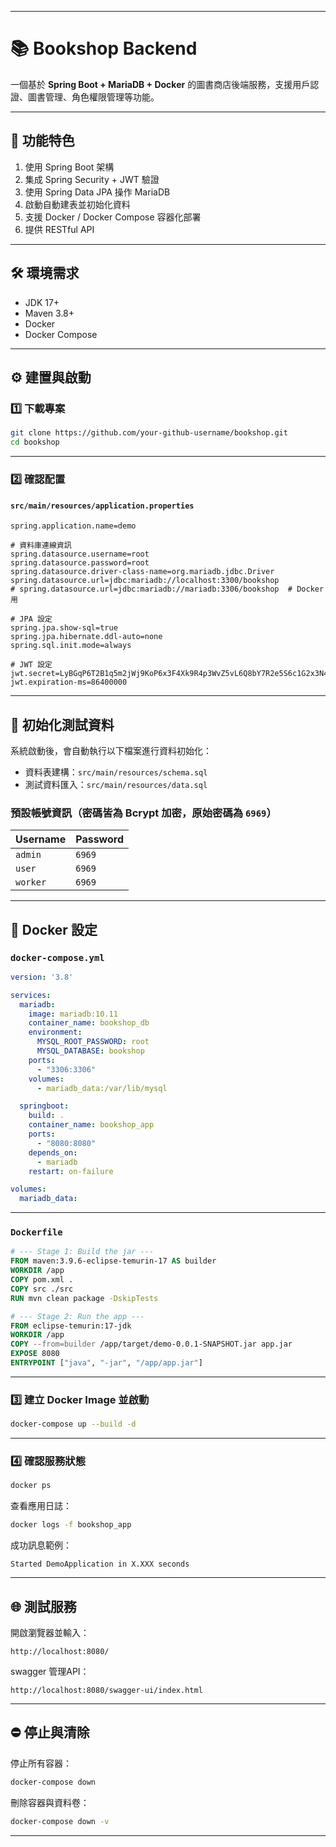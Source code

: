 
---

# 📚 Bookshop Backend

一個基於 **Spring Boot + MariaDB + Docker** 的圖書商店後端服務，支援用戶認證、圖書管理、角色權限管理等功能。

---

## 🚀 功能特色

1. 使用 Spring Boot 架構
2. 集成 Spring Security + JWT 驗證
3. 使用 Spring Data JPA 操作 MariaDB
4. 啟動自動建表並初始化資料
5. 支援 Docker / Docker Compose 容器化部署
6. 提供 RESTful API

---

## 🛠️ 環境需求

* JDK 17+
* Maven 3.8+
* Docker
* Docker Compose

---

## ⚙️ 建置與啟動

### 1️⃣ 下載專案

```bash
git clone https://github.com/your-github-username/bookshop.git
cd bookshop
```

---

### 2️⃣ 確認配置

#### `src/main/resources/application.properties`

```properties
spring.application.name=demo

# 資料庫連線資訊
spring.datasource.username=root
spring.datasource.password=root
spring.datasource.driver-class-name=org.mariadb.jdbc.Driver
spring.datasource.url=jdbc:mariadb://localhost:3300/bookshop
# spring.datasource.url=jdbc:mariadb://mariadb:3306/bookshop  # Docker 用

# JPA 設定
spring.jpa.show-sql=true
spring.jpa.hibernate.ddl-auto=none
spring.sql.init.mode=always

# JWT 設定
jwt.secret=LyBGqP6T2B1q5m2jWj9KoP6x3F4Xk9R4p3WvZ5vL6Q8bY7R2e5S6c1G2x3N4t5Z6
jwt.expiration-ms=86400000
```

---

## 🧪 初始化測試資料

系統啟動後，會自動執行以下檔案進行資料初始化：

* 資料表建構：`src/main/resources/schema.sql`
* 測試資料匯入：`src/main/resources/data.sql`

### 預設帳號資訊（密碼皆為 Bcrypt 加密，原始密碼為 `6969`）

| Username | Password |
| -------- | -------- |
| `admin`  | `6969`   |
| `user`   | `6969`   |
| `worker` | `6969`   |

---

## 🐳 Docker 設定

### `docker-compose.yml`

```yaml
version: '3.8'

services:
  mariadb:
    image: mariadb:10.11
    container_name: bookshop_db
    environment:
      MYSQL_ROOT_PASSWORD: root
      MYSQL_DATABASE: bookshop
    ports:
      - "3306:3306"
    volumes:
      - mariadb_data:/var/lib/mysql

  springboot:
    build: .
    container_name: bookshop_app
    ports:
      - "8080:8080"
    depends_on:
      - mariadb
    restart: on-failure

volumes:
  mariadb_data:
```

---

### `Dockerfile`

```dockerfile
# --- Stage 1: Build the jar ---
FROM maven:3.9.6-eclipse-temurin-17 AS builder
WORKDIR /app
COPY pom.xml .
COPY src ./src
RUN mvn clean package -DskipTests

# --- Stage 2: Run the app ---
FROM eclipse-temurin:17-jdk
WORKDIR /app
COPY --from=builder /app/target/demo-0.0.1-SNAPSHOT.jar app.jar
EXPOSE 8080
ENTRYPOINT ["java", "-jar", "/app/app.jar"]
```

---

### 3️⃣ 建立 Docker Image 並啟動

```bash
docker-compose up --build -d
```

---

### 4️⃣ 確認服務狀態

```bash
docker ps
```

查看應用日誌：

```bash
docker logs -f bookshop_app
```

成功訊息範例：

```
Started DemoApplication in X.XXX seconds
```

---

## 🌐 測試服務

開啟瀏覽器並輸入：

```
http://localhost:8080/
```
swagger 管理API：

```
http://localhost:8080/swagger-ui/index.html
```

---

## ⛔ 停止與清除

停止所有容器：

```bash
docker-compose down
```

刪除容器與資料卷：

```bash
docker-compose down -v
```

---

